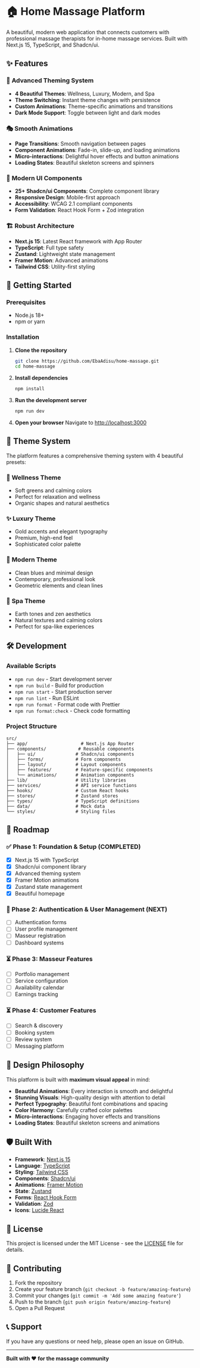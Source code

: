 # 🏠 Home Massage Platform

A beautiful, modern web application that connects customers with professional massage therapists for in-home massage services. Built with Next.js 15, TypeScript, and Shadcn/ui.

## ✨ Features

### 🎨 **Advanced Theming System**
- **4 Beautiful Themes**: Wellness, Luxury, Modern, and Spa
- **Theme Switching**: Instant theme changes with persistence
- **Custom Animations**: Theme-specific animations and transitions
- **Dark Mode Support**: Toggle between light and dark modes

### 🎭 **Smooth Animations**
- **Page Transitions**: Smooth navigation between pages
- **Component Animations**: Fade-in, slide-up, and loading animations
- **Micro-interactions**: Delightful hover effects and button animations
- **Loading States**: Beautiful skeleton screens and spinners

### 🧩 **Modern UI Components**
- **25+ Shadcn/ui Components**: Complete component library
- **Responsive Design**: Mobile-first approach
- **Accessibility**: WCAG 2.1 compliant components
- **Form Validation**: React Hook Form + Zod integration

### 🏗️ **Robust Architecture**
- **Next.js 15**: Latest React framework with App Router
- **TypeScript**: Full type safety
- **Zustand**: Lightweight state management
- **Framer Motion**: Advanced animations
- **Tailwind CSS**: Utility-first styling

## 🚀 Getting Started

### Prerequisites
- Node.js 18+ 
- npm or yarn

### Installation

1. **Clone the repository**
   ```bash
   git clone https://github.com/EbaAdisu/home-massage.git
   cd home-massage
   ```

2. **Install dependencies**
   ```bash
   npm install
   ```

3. **Run the development server**
   ```bash
   npm run dev
   ```

4. **Open your browser**
   Navigate to [http://localhost:3000](http://localhost:3000)

## 🎨 Theme System

The platform features a comprehensive theming system with 4 beautiful presets:

### 🌿 **Wellness Theme**
- Soft greens and calming colors
- Perfect for relaxation and wellness
- Organic shapes and natural aesthetics

### ✨ **Luxury Theme**
- Gold accents and elegant typography
- Premium, high-end feel
- Sophisticated color palette

### 🎯 **Modern Theme**
- Clean blues and minimal design
- Contemporary, professional look
- Geometric elements and clean lines

### 🧘 **Spa Theme**
- Earth tones and zen aesthetics
- Natural textures and calming colors
- Perfect for spa-like experiences

## 🛠️ Development

### Available Scripts

- `npm run dev` - Start development server
- `npm run build` - Build for production
- `npm run start` - Start production server
- `npm run lint` - Run ESLint
- `npm run format` - Format code with Prettier
- `npm run format:check` - Check code formatting

### Project Structure

```
src/
├── app/                    # Next.js App Router
├── components/            # Reusable components
│   ├── ui/               # Shadcn/ui components
│   ├── forms/            # Form components
│   ├── layout/           # Layout components
│   ├── features/         # Feature-specific components
│   └── animations/       # Animation components
├── lib/                  # Utility libraries
├── services/             # API service functions
├── hooks/                # Custom React hooks
├── stores/               # Zustand stores
├── types/                # TypeScript definitions
├── data/                 # Mock data
└── styles/               # Styling files
```

## 🎯 Roadmap

### ✅ Phase 1: Foundation & Setup (COMPLETED)
- [x] Next.js 15 with TypeScript
- [x] Shadcn/ui component library
- [x] Advanced theming system
- [x] Framer Motion animations
- [x] Zustand state management
- [x] Beautiful homepage

### 🚀 Phase 2: Authentication & User Management (NEXT)
- [ ] Authentication forms
- [ ] User profile management
- [ ] Masseur registration
- [ ] Dashboard systems

### ⏳ Phase 3: Masseur Features
- [ ] Portfolio management
- [ ] Service configuration
- [ ] Availability calendar
- [ ] Earnings tracking

### ⏳ Phase 4: Customer Features
- [ ] Search & discovery
- [ ] Booking system
- [ ] Review system
- [ ] Messaging platform

## 🎨 Design Philosophy

This platform is built with **maximum visual appeal** in mind:

- **Beautiful Animations**: Every interaction is smooth and delightful
- **Stunning Visuals**: High-quality design with attention to detail
- **Perfect Typography**: Beautiful font combinations and spacing
- **Color Harmony**: Carefully crafted color palettes
- **Micro-interactions**: Engaging hover effects and transitions
- **Loading States**: Beautiful skeleton screens and animations

## 🛡️ Built With

- **Framework**: [Next.js 15](https://nextjs.org/)
- **Language**: [TypeScript](https://www.typescriptlang.org/)
- **Styling**: [Tailwind CSS](https://tailwindcss.com/)
- **Components**: [Shadcn/ui](https://ui.shadcn.com/)
- **Animations**: [Framer Motion](https://www.framer.com/motion/)
- **State**: [Zustand](https://zustand-demo.pmnd.rs/)
- **Forms**: [React Hook Form](https://react-hook-form.com/)
- **Validation**: [Zod](https://zod.dev/)
- **Icons**: [Lucide React](https://lucide.dev/)

## 📄 License

This project is licensed under the MIT License - see the [LICENSE](LICENSE) file for details.

## 🤝 Contributing

1. Fork the repository
2. Create your feature branch (`git checkout -b feature/amazing-feature`)
3. Commit your changes (`git commit -m 'Add some amazing feature'`)
4. Push to the branch (`git push origin feature/amazing-feature`)
5. Open a Pull Request

## 📞 Support

If you have any questions or need help, please open an issue on GitHub.

---

**Built with ❤️ for the massage community**